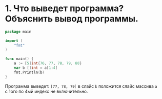# 1. Что выведет программа? Объяснить вывод программы.
```go
package main
 
import (
    "fmt"
)
 
func main() {
    a := [5]int{76, 77, 78, 79, 80}
    var b []int = a[1:4]
    fmt.Println(b)
}
```
Программа выведет: ```[77, 78, 79]``` в слайс `b` положится слайс массива `а` с 1ого по 4ый индекс не включительно.